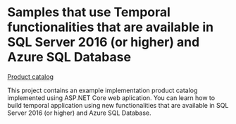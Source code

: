 # Samples that use Temporal functionalities that are available in SQL Server 2016 (or higher) and Azure SQL Database

[Product catalog](product-catalog)

This project contains an example implementation product catalog implemented using ASP.NET Core web aplication. You can learn how to build temporal application using new functionalities that are available in SQL Server 2016 (or higher) and Azure SQL Database.

